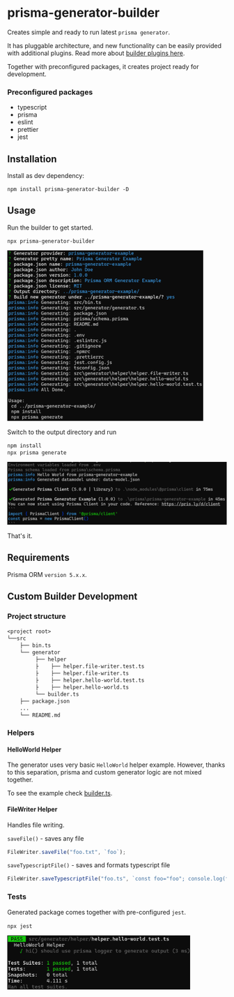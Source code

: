 # prisma-generator-builder

Creates simple and ready to run latest `prisma generator`.

It has pluggable architecture, and new functionality can be easily provided with additional plugins.
Read more about [builder plugins here](README_PLUGINS.md).

Together with preconfigured packages, it creates project ready for development.

### Preconfigured packages

- typescript
- prisma
- eslint
- prettier
- jest

## Installation

Install as dev dependency:

```
npm install prisma-generator-builder -D
```

## Usage

Run the builder to get started. 

```
npx prisma-generator-builder
```


<p><img src="configurator.png" width="450" /></p>


Switch to the output directory and run

```
npm install
npx prisma generate 
```

<p><img src="generator.png" width="520" /></p>

That's it.


## Requirements

Prisma ORM `version 5.x.x`.


## Custom Builder Development


### Project structure

```
<project root>
└──src
    ├── bin.ts
    └── generator
         ├── helper
         ├    ├── helper.file-writer.test.ts
         ├    ├── helper.file-writer.ts
         ├    ├── helper.hello-world.test.ts
         ├    ├── helper.hello-world.ts         
         └── builder.ts            
    ├── package.json
    ...
    └── README.md
```


### Helpers

#### HelloWorld Helper

The generator uses very basic `HelloWorld` helper example.
However, thanks  to this separation, prisma and custom generator
logic are not mixed together.

To see the example check [builder.ts](src/generator/generator.ts).


#### FileWriter Helper

Handles file writing.

`saveFile()` - saves any file
```typescript
FileWriter.saveFile("foo.txt", `foo`);
```


`saveTypescriptFile()` - saves and formats typescript file 

```typescript
FileWriter.saveTypescriptFile("foo.ts", `const foo="foo"; console.log(foo);`);
```

### Tests

Generated package comes together with pre-configured `jest`.

`npx jest`

<p><img src="jest.png" width="420" /></p>
